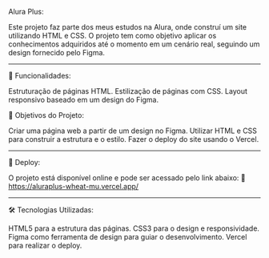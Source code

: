 Alura Plus:

Este projeto faz parte dos meus estudos na Alura, onde construí um site utilizando HTML e CSS. O projeto tem como objetivo aplicar os conhecimentos adquiridos até o momento em um cenário real, seguindo um design fornecido pelo Figma.

________________________________________________________________________
🔨 Funcionalidades:

Estruturação de páginas HTML.
Estilização de páginas com CSS.
Layout responsivo baseado em um design do Figma.

🎯 Objetivos do Projeto:

Criar uma página web a partir de um design no Figma.
Utilizar HTML e CSS para construir a estrutura e o estilo.
Fazer o deploy do site usando o Vercel.

________________________________________________________________________
🚀 Deploy:

O projeto está disponível online e pode ser acessado pelo link abaixo:
🔗 https://aluraplus-wheat-mu.vercel.app/

________________________________________________________________________
🛠️ Tecnologias Utilizadas:

HTML5 para a estrutura das páginas.
CSS3 para o design e responsividade.
Figma como ferramenta de design para guiar o desenvolvimento.
Vercel para realizar o deploy.
